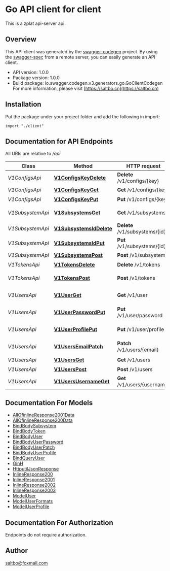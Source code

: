 # Go API client for client

This is a zplat api-server api.

## Overview
This API client was generated by the [swagger-codegen](https://github.com/swagger-api/swagger-codegen) project.  By using the [swagger-spec](https://github.com/swagger-api/swagger-spec) from a remote server, you can easily generate an API client.

- API version: 1.0.0
- Package version: 1.0.0
- Build package: io.swagger.codegen.v3.generators.go.GoClientCodegen
For more information, please visit [https://saltbo.cn](https://saltbo.cn)

## Installation
Put the package under your project folder and add the following in import:
```golang
import "./client"
```

## Documentation for API Endpoints

All URIs are relative to */api*

Class | Method | HTTP request | Description
------------ | ------------- | ------------- | -------------
*V1ConfigsApi* | [**V1ConfigsKeyDelete**](docs/V1ConfigsApi.md#v1configskeydelete) | **Delete** /v1/configs/{key} | 删除配置项
*V1ConfigsApi* | [**V1ConfigsKeyGet**](docs/V1ConfigsApi.md#v1configskeyget) | **Get** /v1/configs/{key} | 获取配置项
*V1ConfigsApi* | [**V1ConfigsKeyPut**](docs/V1ConfigsApi.md#v1configskeyput) | **Put** /v1/configs/{key} | 修改配置项
*V1SubsystemApi* | [**V1SubsystemsGet**](docs/V1SubsystemApi.md#v1subsystemsget) | **Get** /v1/subsystems | 获取所有子系统
*V1SubsystemApi* | [**V1SubsystemsIdDelete**](docs/V1SubsystemApi.md#v1subsystemsiddelete) | **Delete** /v1/subsystems/{id} | 删除子系统
*V1SubsystemApi* | [**V1SubsystemsIdPut**](docs/V1SubsystemApi.md#v1subsystemsidput) | **Put** /v1/subsystems/{id} | 修改子系统
*V1SubsystemApi* | [**V1SubsystemsPost**](docs/V1SubsystemApi.md#v1subsystemspost) | **Post** /v1/subsystems | 添加子系统
*V1TokensApi* | [**V1TokensDelete**](docs/V1TokensApi.md#v1tokensdelete) | **Delete** /v1/tokens | 退出登录
*V1TokensApi* | [**V1TokensPost**](docs/V1TokensApi.md#v1tokenspost) | **Post** /v1/tokens | 登录/密码重置
*V1UsersApi* | [**V1UserGet**](docs/V1UsersApi.md#v1userget) | **Get** /v1/user | 当前登录用户信息
*V1UsersApi* | [**V1UserPasswordPut**](docs/V1UsersApi.md#v1userpasswordput) | **Put** /v1/user/password | 修改登录用户密码
*V1UsersApi* | [**V1UserProfilePut**](docs/V1UsersApi.md#v1userprofileput) | **Put** /v1/user/profile | 修改个人信息
*V1UsersApi* | [**V1UsersEmailPatch**](docs/V1UsersApi.md#v1usersemailpatch) | **Patch** /v1/users/{email} | 更新一项用户信息
*V1UsersApi* | [**V1UsersGet**](docs/V1UsersApi.md#v1usersget) | **Get** /v1/users | 用户列表
*V1UsersApi* | [**V1UsersPost**](docs/V1UsersApi.md#v1userspost) | **Post** /v1/users | 用户注册
*V1UsersApi* | [**V1UsersUsernameGet**](docs/V1UsersApi.md#v1usersusernameget) | **Get** /v1/users/{username} | 用户查询

## Documentation For Models

 - [AllOfinlineResponse2001Data](docs/AllOfinlineResponse2001Data.md)
 - [AllOfinlineResponse200Data](docs/AllOfinlineResponse200Data.md)
 - [BindBodySubsystem](docs/BindBodySubsystem.md)
 - [BindBodyToken](docs/BindBodyToken.md)
 - [BindBodyUser](docs/BindBodyUser.md)
 - [BindBodyUserPassword](docs/BindBodyUserPassword.md)
 - [BindBodyUserPatch](docs/BindBodyUserPatch.md)
 - [BindBodyUserProfile](docs/BindBodyUserProfile.md)
 - [BindQueryUser](docs/BindQueryUser.md)
 - [GinH](docs/GinH.md)
 - [HttputilJsonResponse](docs/HttputilJsonResponse.md)
 - [InlineResponse200](docs/InlineResponse200.md)
 - [InlineResponse2001](docs/InlineResponse2001.md)
 - [InlineResponse2002](docs/InlineResponse2002.md)
 - [InlineResponse2003](docs/InlineResponse2003.md)
 - [ModelUser](docs/ModelUser.md)
 - [ModelUserFormats](docs/ModelUserFormats.md)
 - [ModelUserProfile](docs/ModelUserProfile.md)

## Documentation For Authorization
 Endpoints do not require authorization.


## Author

saltbo@foxmail.com
